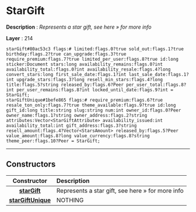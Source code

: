 # StarGift

**Description** : *Represents a star gift, see here &raquo; for more info*

**Layer** : 214

```tl
starGift#80ac53c3 flags:# limited:flags.0?true sold_out:flags.1?true birthday:flags.2?true can_upgrade:flags.3?true require_premium:flags.7?true limited_per_user:flags.8?true id:long sticker:Document stars:long availability_remains:flags.0?int availability_total:flags.0?int availability_resale:flags.4?long convert_stars:long first_sale_date:flags.1?int last_sale_date:flags.1?int upgrade_stars:flags.3?long resell_min_stars:flags.4?long title:flags.5?string released_by:flags.6?Peer per_user_total:flags.8?int per_user_remains:flags.8?int locked_until_date:flags.9?int = StarGift;
starGiftUnique#1befe865 flags:# require_premium:flags.6?true resale_ton_only:flags.7?true theme_available:flags.9?true id:long gift_id:long title:string slug:string num:int owner_id:flags.0?Peer owner_name:flags.1?string owner_address:flags.2?string attributes:Vector<StarGiftAttribute> availability_issued:int availability_total:int gift_address:flags.3?string resell_amount:flags.4?Vector<StarsAmount> released_by:flags.5?Peer value_amount:flags.8?long value_currency:flags.8?string theme_peer:flags.10?Peer = StarGift;
```

---

## Constructors

| Constructor | Description |
| :---: | :--- |
| [**starGift**](constructor/starGift) | Represents a star gift, see here » for more info |
| [**starGiftUnique**](constructor/starGiftUnique) | NOTHING |
